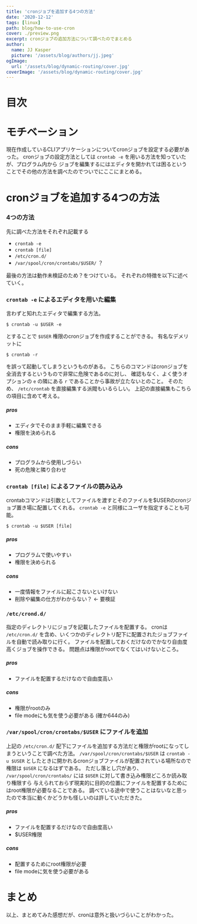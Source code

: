 ```yaml
---
title: 'cronジョブを追加する4つの方法'
date: '2020-12-12'
tags: [linux]
path: blog/how-to-use-cron
cover: ./preview.png
excerpt: cronジョブの追加方法について調べたのでまとめる
author:
  name: JJ Kasper
  picture: '/assets/blog/authors/jj.jpeg'
ogImage:
  url: '/assets/blog/dynamic-routing/cover.jpg'
coverImage: '/assets/blog/dynamic-routing/cover.jpg'
---
```


# 目次


# モチベーション
現在作成しているCLIアプリケーションについてcronジョブを設定する必要があった。
cronジョブの設定方法としては `crontab -e` を用いる方法を知っていたが、プログラム内から
ジョブを編集するにはエディタを開かれては困るということでその他の方法を調べたのでついでにここにまとめる。


# cronジョブを追加する4つの方法

### 4つの方法
先に調べた方法をそれぞれ記載する

- `crontab -e`
- `crontab [file]`
- `/etc/cron.d/`
- `/var/spool/cron/crontabs/$USER/` ？

最後の方法は動作未検証のため？をつけている。
それぞれの特徴を以下に述べていく。

### `crontab -e` によるエディタを用いた編集
言わずと知れたエディタで編集する方法。

```console
$ crontab -u $USER -e
```

とすることで `$USER` 権限のcronジョブを作成することができる。
有名なデメリットに

```console
$ crontab -r
```

を誤って起動してしまうというものがある。
こちらのコマンドはcronジョブを全消去するというもので非常に危険であるのに対し、
確認もなく、よく使うオプションの `e` の隣にある `r` であることから事故が立たないとのこと。
そのため、 `/etc/crontab` を直接編集する派閥もいるらしい。
上記の直接編集もこちらの項目に含めて考える。

##### pros
- エディタでそのまま手軽に編集できる
- 権限を決められる

##### cons
- プログラムから使用しづらい
- 死の危険と隣り合わせ

### `crontab [file]` によるファイルの読み込み
crontabコマンドは引数としてファイルを渡すとそのファイルを$USERのcronジョブ置き場に配置してくれる。
`crontab -e` と同様にユーザを指定することも可能。

```console
$ crontab -u $USER [file]
```
##### pros
- プログラムで使いやすい
- 権限を決められる

##### cons
- 一度情報をファイルに起こさないといけない
- 削除や編集の仕方がわからない？ <- 要検証

### `/etc/crond.d/`
指定のディレクトリにジョブを記載したファイルを配置する。
cronは `/etc/cron.d/` を含め、いくつかのディレクトリ配下に配置されたジョブファイルを自動で読み取りに行く。
ファイルを配置しておくだけなのでかなり自由度高くジョブを操作できる。
問題点は権限がrootでなくてはいけないところ。

##### pros
- ファイルを配置するだけなので自由度高い

##### cons
- 権限がrootのみ
- file modeにも気を使う必要がある (確か644のみ)

### `/var/spool/cron/crontabs/$USER` にファイルを追加
上記の `/etc/cron.d/` 配下にファイルを追加する方法だと権限がrootになってしまうということで調べた方法。
`/var/spool/cron/crontabs/$USER` は `crontab -u $USER` としたときに開かれるcronジョブファイルが配置されている場所なので
権限は `$USER` になるはずである。
ただし落とし穴があり、 `/var/spool/cron/crontabs/` には `$USER` に対して書き込み権限どころか読み取り権限すら
与えられておらず現実的に目的の位置にファイルを配置するためにはroot権限が必要なることである。
調べている途中で使うことはないなと思ったので本当に動くかどうかも怪しいのは許していただきた。

##### pros
- ファイルを配置するだけなので自由度高い
- $USER権限

##### cons
- 配置するためにroot権限が必要
- file modeに気を使う必要がある

# まとめ
以上、まとめてみた感想だが、cronは意外と扱いづらいことがわかった。

